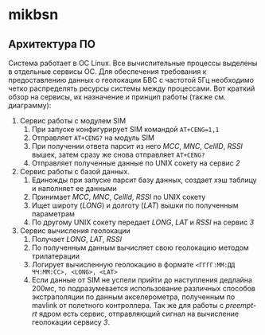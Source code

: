 # mikbsn
## Архитектура ПО
Система работает в ОС Linux. Все вычислительные процессы выделены в отдельные сервисы ОС. Для обеспечения требования к предоставлению данных о геолокации БВС с частотой 5Гц необходимо четко распределять ресурсы системы между процессами. 
Вот краткий обзор на сервисы, их назначение и принцип работы (также см. диаграмму):
1. Сервис работы с модулем SIM
	1. При запуске конфигурирует SIM командой `AT+CENG=1,1`
	2. Отправляет `AT+CENG?` на модуль SIM
	3. При получении ответа парсит из него *MCC*, *MNC*, *CellID*, *RSSI* вышек, затем сразу же снова отправляет `AT+CENG?`
	4. Отправляет полученные данные по UNIX сокету на сервис *2*
2. Сервис работы с базой данных. 
	1. Единожды при запуске парсит базу данных, создает хэш таблицу и наполняет ее данными 
	2. Принимает *MCC*, *MNC*, *CellId*, *RSSI* по UNIX сокету
	3. Ищет широту (*LONG*) и долготу (*LAT*) вышки по полученным параметрам
	4. По другому UNIX сокету передает *LONG*, *LAT* и *RSSI* на сервис *3*
3. Сервис вычисления геолокации
	1. Получает *LONG*, *LAT*, *RSSI*
	2. По полученным данным вычисляет свою геолокацию методом трилатерации
	3. Логирует вычисленную геолокацию в формате
	`<ГГГГ:ММ:ДД ЧЧ:ММ:СС>, <LONG>, <LAT>`
	4. Если данные от SIM не успели прийти до наступления дедлайна 200мс, то подразумевается использование различных способов экстраполяции по данным акселерометра, полученным по mavlink от полетного контроллера.
Так же для работы с *preempt-rt* ядром есть сервис, отправляющий сигнал на вычисление геолокации сервису *3*.
